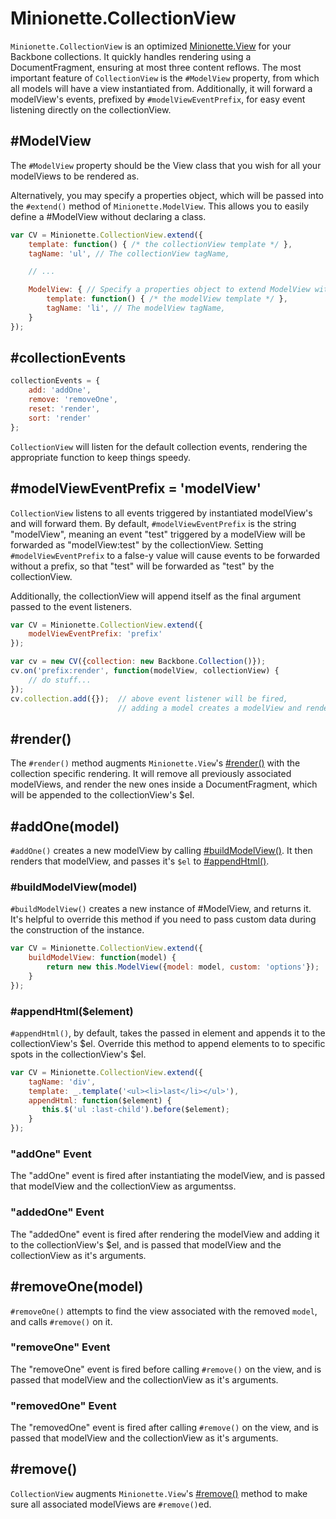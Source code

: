 Minionette.CollectionView
=========================

`Minionette.CollectionView` is an optimized
[Minionette.View](/docs/minionette.view.md) for your Backbone
collections. It quickly handles rendering using a DocumentFragment,
ensuring at most three content reflows. The most important feature of
`CollectionView` is the `#ModelView` property, from which all models
will have a view instantiated from. Additionally, it will forward a
modelView's events, prefixed by `#modelViewEventPrefix`, for easy event
listening directly on the collectionView.


## #ModelView

The `#ModelView` property should be the View class that you wish for all
your modelViews to be rendered as.

Alternatively, you may specify a properties object, which will be passed
into the `#extend()` method of `Minionette.ModelView`. This allows you
to easily define a #ModelView without declaring a class.

```javascript
var CV = Minionette.CollectionView.extend({
    template: function() { /* the collectionView template */ },
    tagName: 'ul', // The collectionView tagName,

    // ...

    ModelView: { // Specify a properties object to extend ModelView with
        template: function() { /* the modelView template */ },
        tagName: 'li', // The modelView tagName,
    }
});
```


## #collectionEvents

```javascript
collectionEvents = {
    add: 'addOne',
    remove: 'removeOne',
    reset: 'render',
    sort: 'render'
};
```

`CollectionView` will listen for the default collection events,
rendering the appropriate function to keep things speedy.


## #modelViewEventPrefix = 'modelView'

`CollectionView` listens to all events triggered by instantiated
modelView's and will forward them. By default, `#modelViewEventPrefix`
is the string "modelView", meaning an event "test" triggered by a
modelView will be forwarded as "modelView:test" by the collectionView.
Setting `#modelViewEventPrefix` to a false-y value will cause events to
be forwarded without a prefix, so that "test" will be forwarded as
"test" by the collectionView.

Additionally, the collectionView will append itself as the final
argument passed to the event listeners.

```javascript
var CV = Minionette.CollectionView.extend({
    modelViewEventPrefix: 'prefix'
});

var cv = new CV({collection: new Backbone.Collection()});
cv.on('prefix:render', function(modelView, collectionView) {
    // do stuff...
});
cv.collection.add({});  // above event listener will be fired,
                        // adding a model creates a modelView and renders it.
```


## #render()

The `#render()` method augments `Minionette.View`'s
[#render()](/docs/minionette.view.md#render) with the collection
specific rendering. It will remove all previously associated modelViews,
and render the new ones inside a DocumentFragment, which will be
appended to the collectionView's $el.


## #addOne(model)

`#addOne()` creates a new modelView by calling
[#buildModelView()](#buildmodelviewmodel). It then renders that
modelView, and passes it's `$el` to [#appendHtml()](#appendhtmlelement).

### #buildModelView(model)

`#buildModelView()` creates a new instance of #ModelView, and returns
it. It's helpful to override this method if you need to pass custom data
during the construction of the instance.

```javascript
var CV = Minionette.CollectionView.extend({
    buildModelView: function(model) {
        return new this.ModelView({model: model, custom: 'options'});
    }
});
```

### #appendHtml($element)

`#appendHtml()`, by default, takes the passed in element and appends it
to the collectionView's $el. Override this method to append elements to
to specific spots in the collectionView's $el.

```javascript
var CV = Minionette.CollectionView.extend({
    tagName: 'div',
    template: _.template('<ul><li>last</li></ul>'),
    appendHtml: function($element) {
       this.$('ul :last-child').before($element); 
    }
});
```

### "addOne" Event

The "addOne" event is fired after instantiating the modelView, and is
passed that modelView and the collectionView as argumentss.

### "addedOne" Event

The "addedOne" event is fired after rendering the modelView and adding
it to the collectionView's $el, and is passed that modelView and the
collectionView as it's arguments.


## #removeOne(model)

`#removeOne()` attempts to find the view associated with the removed
`model`, and calls `#remove()` on it.

### "removeOne" Event

The "removeOne" event is fired before calling `#remove()` on the view,
and is passed that modelView and the collectionView as it's arguments.

### "removedOne" Event

The "removedOne" event is fired after calling `#remove()` on the view,
and is passed that modelView and the collectionView as it's arguments.


## #remove()

`CollectionView` augments `Minionette.View`'s [#remove()](/docs/minionette.view.md#remove) method to make
sure all associated modelViews are `#remove()`ed.
